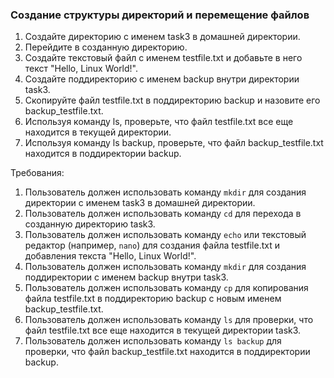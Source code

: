 
### Создание структуры директорий и перемещение файлов

1. Создайте директорию с именем task3 в домашней директории.
2. Перейдите в созданную директорию.
3. Создайте текстовый файл с именем testfile.txt и добавьте в него текст "Hello, Linux World!".
4. Создайте поддиректорию с именем backup внутри директории task3.
5. Скопируйте файл testfile.txt в поддиректорию backup и назовите его backup_testfile.txt.
6. Используя команду ls, проверьте, что файл testfile.txt все еще находится в текущей директории.
7. Используя команду ls backup, проверьте, что файл backup_testfile.txt находится в поддиректории backup.

Требования:
1. Пользователь должен использовать команду `mkdir` для создания директории с именем task3 в домашней директории.
2. Пользователь должен использовать команду `cd` для перехода в созданную директорию task3.
3. Пользователь должен использовать команду `echo` или текстовый редактор (например, `nano`) для создания файла testfile.txt и добавления текста "Hello, Linux World!".
4. Пользователь должен использовать команду `mkdir` для создания поддиректории с именем backup внутри task3.
5. Пользователь должен использовать команду `cp` для копирования файла testfile.txt в поддиректорию backup с новым именем backup_testfile.txt.
6. Пользователь должен использовать команду `ls` для проверки, что файл testfile.txt все еще находится в текущей директории task3.
7. Пользователь должен использовать команду `ls backup` для проверки, что файл backup_testfile.txt находится в поддиректории backup.
